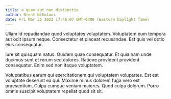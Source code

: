 ```yaml
---
title: a quam aut non distinctio
author: Brent Nikolaus
date: Fri Mar 25 2022 17:46:07 GMT-0400 (Eastern Daylight Time)
---
```

Ullam id repudiandae quod voluptates voluptatem. Voluptatem eum tempora aut odit ipsum neque. Consectetur et placeat recusandae. Est quis vel optio eius consequatur.

 Iure sit quisquam natus. Quidem quae consequatur. Et quia nam unde ducimus sunt et rerum sed dolores. Ratione provident provident consequatur. Enim sed non itaque voluptatem.

 Voluptatibus earum qui exercitationem qui voluptatem voluptates. Est est voluptate deserunt ea qui. Maxime minus dolorem fuga vero est praesentium. Culpa cumque veniam maiores. Quod culpa dolorum. Porro omnis suscipit voluptatem repellat quod sit sit.